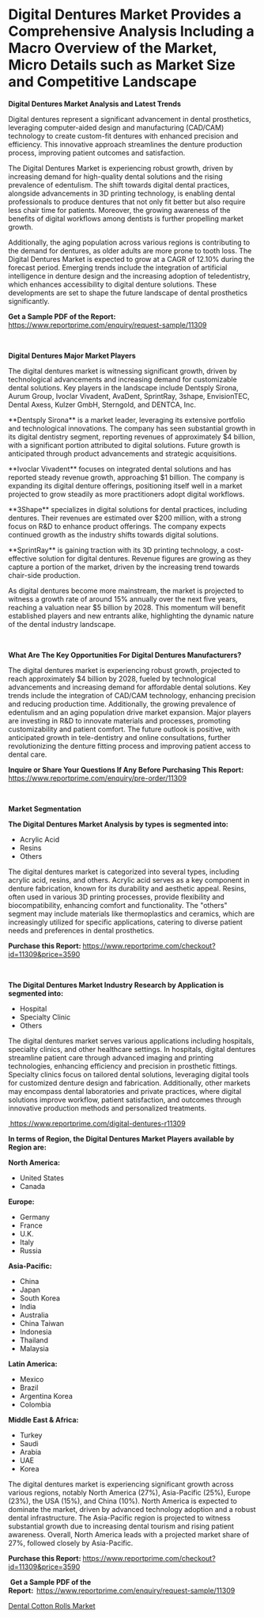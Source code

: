 <p><h1>Digital Dentures Market Provides a Comprehensive Analysis Including a Macro Overview of the Market, Micro Details such as Market Size and Competitive Landscape</h1></p><p><strong>Digital Dentures Market Analysis and Latest Trends</strong></p>
<p><p>Digital dentures represent a significant advancement in dental prosthetics, leveraging computer-aided design and manufacturing (CAD/CAM) technology to create custom-fit dentures with enhanced precision and efficiency. This innovative approach streamlines the denture production process, improving patient outcomes and satisfaction.</p><p>The Digital Dentures Market is experiencing robust growth, driven by increasing demand for high-quality dental solutions and the rising prevalence of edentulism. The shift towards digital dental practices, alongside advancements in 3D printing technology, is enabling dental professionals to produce dentures that not only fit better but also require less chair time for patients. Moreover, the growing awareness of the benefits of digital workflows among dentists is further propelling market growth.</p><p>Additionally, the aging population across various regions is contributing to the demand for dentures, as older adults are more prone to tooth loss. The Digital Dentures Market is expected to grow at a CAGR of 12.10% during the forecast period. Emerging trends include the integration of artificial intelligence in denture design and the increasing adoption of teledentistry, which enhances accessibility to digital denture solutions. These developments are set to shape the future landscape of dental prosthetics significantly.</p></p>
<p><strong>Get a Sample PDF of the Report:&nbsp;</strong> <a href="https://www.reportprime.com/enquiry/request-sample/11309?utm_campaign=2273&utm_medium=2&utm_source=Github&utm_content=ia&utm_term=20032025&utm_id=digital-dentures">https://www.reportprime.com/enquiry/request-sample/11309</a></p>
<p>&nbsp;</p>
<p><strong>Digital Dentures Major Market Players</strong></p>
<p><p>The digital dentures market is witnessing significant growth, driven by technological advancements and increasing demand for customizable dental solutions. Key players in the landscape include Dentsply Sirona, Aurum Group, Ivoclar Vivadent, AvaDent, SprintRay, 3shape, EnvisionTEC, Dental Axess, Kulzer GmbH, Sterngold, and DENTCA, Inc.</p><p>**Dentsply Sirona** is a market leader, leveraging its extensive portfolio and technological innovations. The company has seen substantial growth in its digital dentistry segment, reporting revenues of approximately $4 billion, with a significant portion attributed to digital solutions. Future growth is anticipated through product advancements and strategic acquisitions.</p><p>**Ivoclar Vivadent** focuses on integrated dental solutions and has reported steady revenue growth, approaching $1 billion. The company is expanding its digital denture offerings, positioning itself well in a market projected to grow steadily as more practitioners adopt digital workflows.</p><p>**3Shape** specializes in digital solutions for dental practices, including dentures. Their revenues are estimated over $200 million, with a strong focus on R&D to enhance product offerings. The company expects continued growth as the industry shifts towards digital solutions.</p><p>**SprintRay** is gaining traction with its 3D printing technology, a cost-effective solution for digital dentures. Revenue figures are growing as they capture a portion of the market, driven by the increasing trend towards chair-side production.</p><p>As digital dentures become more mainstream, the market is projected to witness a growth rate of around 15% annually over the next five years, reaching a valuation near $5 billion by 2028. This momentum will benefit established players and new entrants alike, highlighting the dynamic nature of the dental industry landscape.</p></p>
<p>&nbsp;</p>
<p><strong>What Are The Key Opportunities For Digital Dentures Manufacturers?</strong></p>
<p><p>The digital dentures market is experiencing robust growth, projected to reach approximately $4 billion by 2028, fueled by technological advancements and increasing demand for affordable dental solutions. Key trends include the integration of CAD/CAM technology, enhancing precision and reducing production time. Additionally, the growing prevalence of edentulism and an aging population drive market expansion. Major players are investing in R&D to innovate materials and processes, promoting customizability and patient comfort. The future outlook is positive, with anticipated growth in tele-dentistry and online consultations, further revolutionizing the denture fitting process and improving patient access to dental care.</p></p>
<p><strong>Inquire or Share Your Questions If Any Before Purchasing This Report:</strong> <a href="https://www.reportprime.com/enquiry/pre-order/11309?utm_campaign=2273&utm_medium=2&utm_source=Github&utm_content=ia&utm_term=20032025&utm_id=digital-dentures">https://www.reportprime.com/enquiry/pre-order/11309</a></p>
<p>&nbsp;</p>
<p><strong>Market Segmentation</strong></p>
<p><strong>The Digital Dentures Market Analysis by types is segmented into:</strong></p>
<p><ul><li>Acrylic Acid</li><li>Resins</li><li>Others</li></ul></p>
<p><p>The digital dentures market is categorized into several types, including acrylic acid, resins, and others. Acrylic acid serves as a key component in denture fabrication, known for its durability and aesthetic appeal. Resins, often used in various 3D printing processes, provide flexibility and biocompatibility, enhancing comfort and functionality. The "others" segment may include materials like thermoplastics and ceramics, which are increasingly utilized for specific applications, catering to diverse patient needs and preferences in dental prosthetics.</p></p>
<p><strong>Purchase this Report:&nbsp;</strong><a href="https://www.reportprime.com/checkout?id=11309&price=3590&utm_campaign=2273&utm_medium=2&utm_source=Github&utm_content=ia&utm_term=20032025&utm_id=digital-dentures">https://www.reportprime.com/checkout?id=11309&price=3590</a></p>
<p>&nbsp;</p>
<p><strong>The Digital Dentures Market Industry Research by Application is segmented into:</strong></p>
<p><ul><li>Hospital</li><li>Specialty Clinic</li><li>Others</li></ul></p>
<p><p>The digital dentures market serves various applications including hospitals, specialty clinics, and other healthcare settings. In hospitals, digital dentures streamline patient care through advanced imaging and printing technologies, enhancing efficiency and precision in prosthetic fittings. Specialty clinics focus on tailored dental solutions, leveraging digital tools for customized denture design and fabrication. Additionally, other markets may encompass dental laboratories and private practices, where digital solutions improve workflow, patient satisfaction, and outcomes through innovative production methods and personalized treatments.</p></p>
<p><a href="https://www.reportprime.com/digital-dentures-r11309?utm_campaign=2273&utm_medium=2&utm_source=Github&utm_content=ia&utm_term=20032025&utm_id=digital-dentures">&nbsp;https://www.reportprime.com/digital-dentures-r11309</a></p>
<p><strong>In terms of Region, the Digital Dentures Market Players available by Region are:</strong></p>
<p>
    <p> <strong> North America: </strong>
        <ul>
            <li>United States</li>
            <li>Canada</li>
        </ul>
        </p> 
    <p> <strong> Europe: </strong>
        <ul>
            <li>Germany</li>
            <li>France</li>
            <li>U.K.</li>
            <li>Italy</li>
            <li>Russia</li>
        </ul>
        </p> 
    <p> <strong> Asia-Pacific: </strong>
        <ul>
            <li>China</li>
            <li>Japan</li>
            <li>South Korea</li>
            <li>India</li>
            <li>Australia</li>
            <li>China Taiwan</li>
            <li>Indonesia</li>
            <li>Thailand</li>
            <li>Malaysia</li>
        </ul>
        </p> 
    <p> <strong> Latin America: </strong>
        <ul>
            <li>Mexico</li>
            <li>Brazil</li>
            <li>Argentina Korea</li>
            <li>Colombia</li>
        </ul>
        </p> 
    <p> <strong> Middle East & Africa: </strong>
        <ul>
            <li>Turkey</li>
            <li>Saudi</li>
            <li>Arabia</li>
            <li>UAE</li>
            <li>Korea</li>
        </ul>
    </p>
    </p>
<p><p>The digital dentures market is experiencing significant growth across various regions, notably North America (27%), Asia-Pacific (25%), Europe (23%), the USA (15%), and China (10%). North America is expected to dominate the market, driven by advanced technology adoption and a robust dental infrastructure. The Asia-Pacific region is projected to witness substantial growth due to increasing dental tourism and rising patient awareness. Overall, North America leads with a projected market share of 27%, followed closely by Asia-Pacific.</p></p>
<p><strong>Purchase this Report: </strong><a href="https://www.reportprime.com/checkout?id=11309&price=3590&utm_campaign=2273&utm_medium=2&utm_source=Github&utm_content=ia&utm_term=20032025&utm_id=digital-dentures">https://www.reportprime.com/checkout?id=11309&price=3590</a></p>
<p>&nbsp;<strong>Get a Sample PDF of the Report:&nbsp;&nbsp;</strong><a href="https://www.reportprime.com/enquiry/request-sample/11309?utm_campaign=2273&utm_medium=2&utm_source=Github&utm_content=ia&utm_term=20032025&utm_id=digital-dentures">https://www.reportprime.com/enquiry/request-sample/11309</a></p>
<p><strong></strong></p>
<p><p><a href="https://github.com/tona7vba/Market-Research-Report-List-1/blob/main/dental-cotton-rolls-market.md?utm_campaign=2273&utm_medium=2&utm_source=Github&utm_content=ia&utm_term=20032025&utm_id=digital-dentures">Dental Cotton Rolls Market</a></p></p>